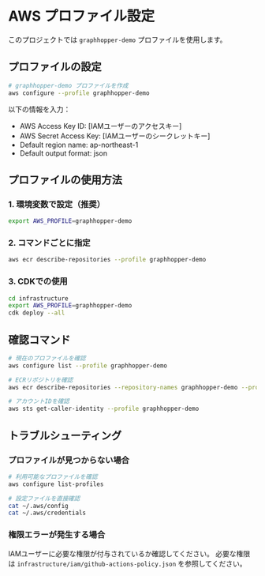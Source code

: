 # AWS プロファイル設定

このプロジェクトでは `graphhopper-demo` プロファイルを使用します。

## プロファイルの設定

```bash
# graphhopper-demo プロファイルを作成
aws configure --profile graphhopper-demo
```

以下の情報を入力：
- AWS Access Key ID: [IAMユーザーのアクセスキー]
- AWS Secret Access Key: [IAMユーザーのシークレットキー]
- Default region name: ap-northeast-1
- Default output format: json

## プロファイルの使用方法

### 1. 環境変数で設定（推奨）
```bash
export AWS_PROFILE=graphhopper-demo
```

### 2. コマンドごとに指定
```bash
aws ecr describe-repositories --profile graphhopper-demo
```

### 3. CDKでの使用
```bash
cd infrastructure
export AWS_PROFILE=graphhopper-demo
cdk deploy --all
```

## 確認コマンド

```bash
# 現在のプロファイルを確認
aws configure list --profile graphhopper-demo

# ECRリポジトリを確認
aws ecr describe-repositories --repository-names graphhopper-demo --profile graphhopper-demo

# アカウントIDを確認
aws sts get-caller-identity --profile graphhopper-demo
```

## トラブルシューティング

### プロファイルが見つからない場合
```bash
# 利用可能なプロファイルを確認
aws configure list-profiles

# 設定ファイルを直接確認
cat ~/.aws/config
cat ~/.aws/credentials
```

### 権限エラーが発生する場合
IAMユーザーに必要な権限が付与されているか確認してください。
必要な権限は `infrastructure/iam/github-actions-policy.json` を参照してください。